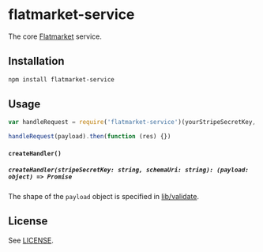# flatmarket-service

The core [Flatmarket](https://github.com/christophercliff/flatmarket) service.

## Installation

```sh
npm install flatmarket-service
```

## Usage

```js
var handleRequest = require('flatmarket-service')(yourStripeSecretKey, yourSchemaUri)

handleRequest(payload).then(function (res) {})
```

#### `createHandler()`

##### `createHandler(stripeSecretKey: string, schemaUri: string): (payload: object) => Promise`

The shape of the `payload` object is specified in [lib/validate](https://github.com/christophercliff/flatmarket/blob/master/packages/flatmarket-validation/lib/index.js).

## License

See [LICENSE](https://github.com/christophercliff/flatmarket/blob/master/LICENSE.md).
